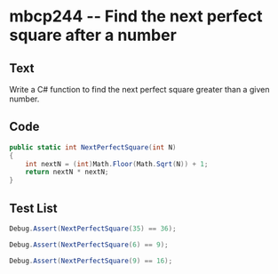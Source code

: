 # mbcp244 -- Find the next perfect square after a number

## Text

Write a C# function to find the next perfect square greater than a given number.

## Code

```csharp
public static int NextPerfectSquare(int N) 
{ 
    int nextN = (int)Math.Floor(Math.Sqrt(N)) + 1; 
    return nextN * nextN; 
}
```

## Test List

```csharp
Debug.Assert(NextPerfectSquare(35) == 36);
```

```csharp
Debug.Assert(NextPerfectSquare(6) == 9);
```

```csharp
Debug.Assert(NextPerfectSquare(9) == 16);
```
